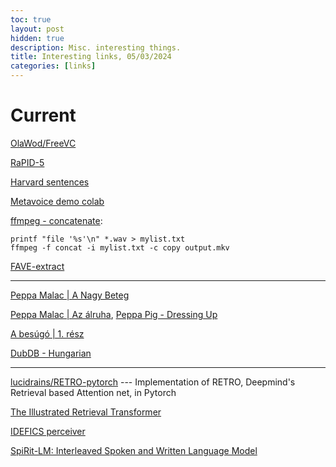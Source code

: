 ```yaml
---
toc: true
layout: post
hidden: true
description: Misc. interesting things.
title: Interesting links, 05/03/2024
categories: [links]
---
```


# Current

[OlaWod/FreeVC](https://github.com/OlaWod/FreeVC)

[RaPID-5](https://spraakbanken.gu.se/en/rapid-2024)

[Harvard sentences](https://www.cs.columbia.edu/~hgs/audio/harvard.html)

[Metavoice demo colab](https://colab.research.google.com/github/metavoiceio/metavoice-src/blob/main/colab_demo.ipynb)

[ffmpeg - concatenate](https://trac.ffmpeg.org/wiki/Concatenate):
```
printf "file '%s'\n" *.wav > mylist.txt
ffmpeg -f concat -i mylist.txt -c copy output.mkv
```

[FAVE-extract](https://github.com/GeVES/GeVES)

-----

[Peppa Malac | A Nagy Beteg](https://www.youtube.com/watch?v=a68sy55RBe4)

[Peppa Malac | Az álruha](https://www.youtube.com/watch?v=Em5Vj_ar8xY),
[Peppa Pig - Dressing Up](https://www.youtube.com/watch?v=mqxNuaK2uZE)

[A besúgó | 1. rész](https://www.youtube.com/watch?v=Nip8K47UvdE)

[DubDB - Hungarian](https://dubdb.fandom.com/wiki/Category:Hungarian-language_dubs)

-----

[lucidrains/RETRO-pytorch](https://github.com/lucidrains/RETRO-pytorch) --- Implementation of RETRO, Deepmind's Retrieval based Attention net, in Pytorch

[The Illustrated Retrieval Transformer](https://jalammar.github.io/illustrated-retrieval-transformer/)

[IDEFICS perceiver](https://github.com/huggingface/transformers/blob/main/src/transformers/models/idefics/perceiver.py)

[SpiRit-LM: Interleaved Spoken and Written Language Model](https://arxiv.org/abs/2402.05755)

